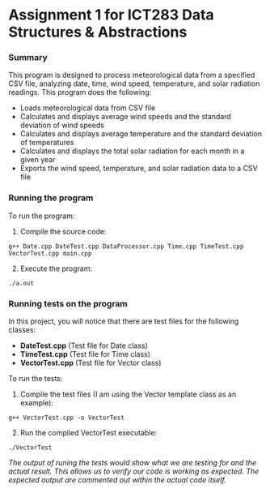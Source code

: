 # Assignment 1 for ICT283 Data Structures & Abstractions

### Summary
This program is designed to process meteorological data from a specified CSV file, analyzing date, time, wind speed, temperature, and solar radiation readings. This program does the following:
- Loads meteorological data from CSV file
- Calculates and displays average wind speeds and the standard deviation of wind speeds
- Calculates and displays average temperature and the standard deviation of temperatures
- Calculates and displays the total solar radiation for each month in a given year
- Exports the wind speed, temperature, and solar radiation data to a CSV file

### Running the program
To run the program:

1. Compile the source code: 
```
g++ Date.cpp DateTest.cpp DataProcessor.cpp Time.cpp TimeTest.cpp VectorTest.cpp main.cpp
```
2. Execute the program:
```
./a.out  
```

### Running tests on the program
In this project, you will notice that there are test files for the following classes:
- **DateTest.cpp** (Test file for Date class)
- **TimeTest.cpp** (Test file for Time class)
- **VectorTest.cpp** (Test file for Vector class)

To run the tests:
1. Compile the test files (I am using the Vector template class as an example):
```
g++ VectorTest.cpp -o VectorTest
```
2. Run the compiled VectorTest executable:
```
./VectorTest
```

*The output of runing the tests would show what we are testing for and the actual result. This allows us to verify our code is working as expected. The expected output are commented out within the actual code itself.*


